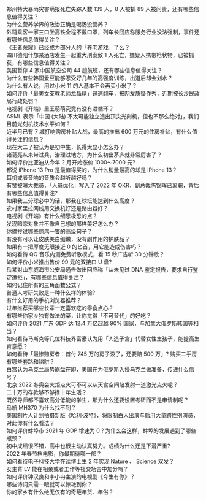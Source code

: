 郑州特大暴雨灾害瞒报死亡失踪人数 139 人，8 人被捕 89 人被问责，还有哪些信息值得关注？  
为什么营养学界的政治正确是喝汤没营养？  
外籍乘客一家三口坐高铁全程不戴口罩，列车长回应称服务行业没法强制，事件还有哪些信息值得关注？  
《王者荣耀》已经成为部分人的「养老游戏」了么？  
四川德阳什邡某酒店发生一起重大刑案致 1 人死亡，嫌疑人携带枪状物，已被抓获，有哪些信息值得关注？  
美国暂停 4 家中国航空公司 44 趟航班，还有哪些信息值得关注？  
为什么有些韩国爱豆能够忍受好几年的高强度训练，出道后却会划水？  
为什么有人说，用过小米 11 的人基本不会再买小米了？  
如何评价「最美女支教老师龙晶睛」迅速翻车，被网友质疑作秀，近期被长沙民政局行政处罚？  
电视剧《开端》里王萌萌究竟有没有进循环？  
ASML 表示「中国 (大陆) 不太可能独立造出顶尖光刻机，但也不那么绝对」，我们目前光刻机技术水平如何？  
近半月已有 7 城打响购房补贴大战，最高的推出 600 万元的住房补贴，有什么值得关注的信息？  
现在大二了被认为是初中生，长得太显小怎么办？  
诸葛亮从未带过兵，治理过地方，为什么初出茅庐就非常厉害了？  
如何评价比亚迪从今年 2 月开始涨价 1000～7000 元?  
都说 iPhone 13 Pro 是最值得买的，为什么销量最高的却是 iPhone 13？  
耳机或者音响的音质会越听越好吗？  
有赞被曝大裁员，「人员优化」写入了 2022 年 OKR，副总裁陈锦晖已离职，背后有哪些信息值得关注?  
如果我三分球必中的话，那我在球坛能达到什么高度？  
农村家里拉网线用交换机好还是路由器好？  
电视剧《开端》有什么细思极恐的点？  
发现暗恋对象并不像自己想的那样美好怎么办？  
你摘抄过哪些惊鸿一瞥的高级句子？  
有没有可以让皮肤美白细嫩，没有副作用的护肤品？  
如果有一把厚度无限接近 0 的匕首，用它能造成伤害吗？  
如何看待 QQ 音乐内测免费听歌模式，看 15 秒广告听 30 分钟歌？  
如何评价小米推出售价 99 元的双接口 U 盘?  
岳某对山东威海市公安局通告做出回应称「从未见过 DNA 鉴定报告，要求自行鉴定遭拒」，有哪些信息值得关注？  
如何记住所有的三角函数公式？  
普通人考研失败是一种什么样的体验?  
有什么好用的手机浏览器推荐？  
过年推荐买哪些长辈一定喜欢吃的零食点心？  
有哪些你家乡独有做法的菜，让你觉得「不可替代」的好吃？  
如何评价 2021 广东 GDP 达 12.4 万亿超越 90% 国家，与加拿大俄罗斯韩国等相当？  
如何看待马斯克等几位科技界富豪认为用「人造子宫」代替女性生孩子，能提高生育意愿？  
如何看待「最惨购房者：首付 745 万的房子没了，还要赔 500 万」? 购买二手房有哪些套路和陷阱？  
白宫认为乌克兰局势崩盘在即，美国在为俄罗斯入侵乌克兰做准备，传递什么信号？  
北京 2022 冬奥会火炬点火可不可以从天宫空间站发射一道激光点火呢？  
二十万的存款够不够撑十年生活？  
既然导师都不喜欢高分低能的学生，那为什么还要设置考研而不是申请制呢？  
马航 MH370 为什么找不到？  
美国制片人计划拍摄新版《哈利·波特》，将限制白人出演与启用大量跨性别演员，对此你有什么看法？  
如何评价蚌埠市 2021 年 GDP 增速为 0？为什么会这样，蚌埠的发展遇到了哪些瓶颈？  
初中成绩很不错，高中也很主动认真努力。成绩为什么还是下滑严重?  
2022 年春节档电影，你最期待哪一部？  
如何看待电子科技大学在读博士生 2 年实现 Nature 、 Science 双发？  
女生背 LV 能在相亲或者工作等社交场合中加分吗？  
如何评价钟汉良和李小冉主演的电视剧《今生有你》？  
哪些诗词只需一眼就可以惊艳到你？  
你的家乡有什么绝无仅有的奇葩年货、年俗？  
